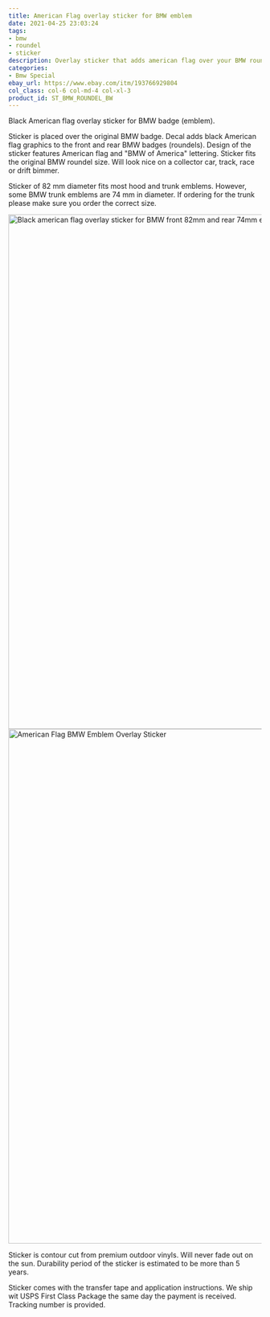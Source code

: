 ```yaml
---
title: American Flag overlay sticker for BMW emblem
date: 2021-04-25 23:03:24
tags:
- bmw
- roundel
- sticker
description: Overlay sticker that adds american flag over your BMW roundel emblem. Sticker features BMW of America lettering on the bottom.
categories:
- Bmw Special
ebay_url: https://www.ebay.com/itm/193766929804
col_class: col-6 col-md-4 col-xl-3
product_id: ST_BMW_ROUNDEL_BW
---
```


Black American flag overlay sticker for BMW badge (emblem).

<!-- more -->

Sticker is placed over the original BMW badge. Decal adds black American flag graphics to the front and rear BMW badges (roundels). Design of the sticker features American flag and "BMW of America" lettering. Sticker fits the original BMW roundel size. Will look nice on a collector car, track, race or drift bimmer.

Sticker of 82 mm diameter fits most hood and trunk emblems. However, some BMW trunk emblems are 74 mm in diameter. If ordering for the trunk please make sure you order the correct size.

<div class="row">
    <div class="col-12 col-md-6">
        <img class="content-image" src="black-flag-roundel-bmw-sticker.jpg" alt="Black american flag overlay sticker for BMW front 82mm and rear 74mm emblems" width="1024" height="1024"/>
    </div>
    <div class="col-12 col-md-6">
        <img class="content-image" src="black-bmw-of-america-roundel-sticker.jpg" alt="American Flag BMW Emblem Overlay Sticker" width="1024" height="1024"/>    
    </div>
</div>

Sticker is contour cut from premium outdoor vinyls. Will never fade out on the sun. Durability period of the sticker is estimated to be more than 5 years.

Sticker comes with the transfer tape and application instructions. We ship wit USPS First Class Package the same day the payment is received. Tracking number is provided.